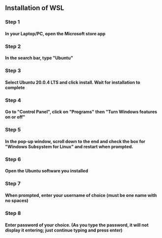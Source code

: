 ## Installation of WSL
### Step 1
#### In your Laptop/PC, open the Microsoft store app
### Step 2
#### In the search bar, type "Ubuntu"
### Step 3
#### Select Ubuntu 20.0.4 LTS and click install. Wait for installation to complete
### Step 4
#### Go to "Control Panel", click on "Programs" then "Turn Windows features on or off"
### Step 5
#### In the pop-up window, scroll down to the end and check the box for "Windows Subsystem for Linux" and restart when prompted.
### Step 6
#### Open the Ubuntu software you installed
### Step 7
#### When prompted, enter your username of choice (must be one name with no spaces)
### Step 8
#### Enter password of your choice. (As you type the password, it will not display it entering; just continue typing and press enter)
